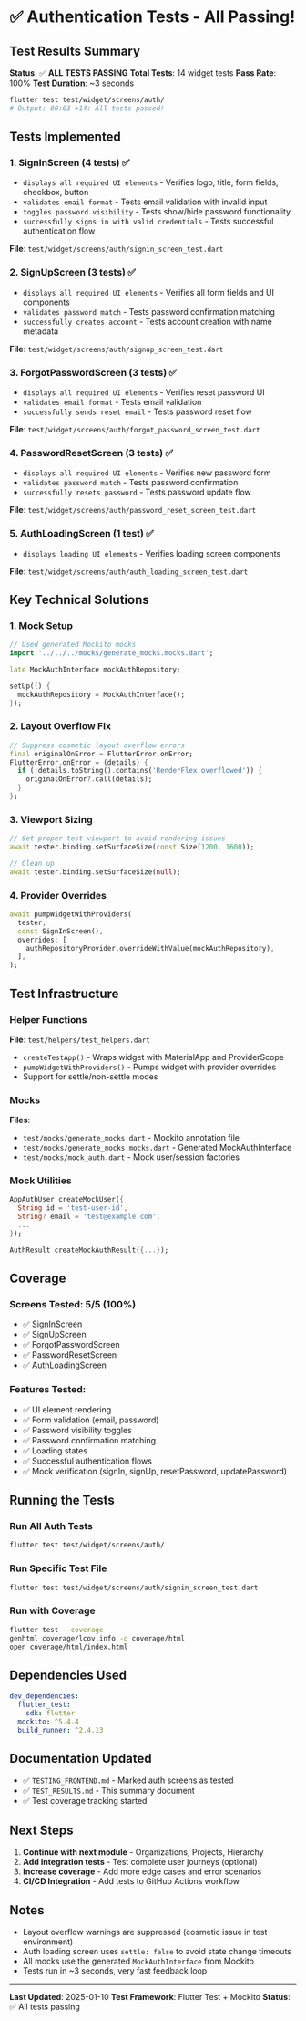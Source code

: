# ✅ Authentication Tests - All Passing!

## Test Results Summary

**Status**: ✅ **ALL TESTS PASSING**
**Total Tests**: 14 widget tests
**Pass Rate**: 100%
**Test Duration**: ~3 seconds

```bash
flutter test test/widget/screens/auth/
# Output: 00:03 +14: All tests passed!
```

## Tests Implemented

### 1. SignInScreen (4 tests) ✅
- `displays all required UI elements` - Verifies logo, title, form fields, checkbox, button
- `validates email format` - Tests email validation with invalid input
- `toggles password visibility` - Tests show/hide password functionality
- `successfully signs in with valid credentials` - Tests successful authentication flow

**File**: `test/widget/screens/auth/signin_screen_test.dart`

### 2. SignUpScreen (3 tests) ✅
- `displays all required UI elements` - Verifies all form fields and UI components
- `validates password match` - Tests password confirmation matching
- `successfully creates account` - Tests account creation with name metadata

**File**: `test/widget/screens/auth/signup_screen_test.dart`

### 3. ForgotPasswordScreen (3 tests) ✅
- `displays all required UI elements` - Verifies reset password UI
- `validates email format` - Tests email validation
- `successfully sends reset email` - Tests password reset flow

**File**: `test/widget/screens/auth/forgot_password_screen_test.dart`

### 4. PasswordResetScreen (3 tests) ✅
- `displays all required UI elements` - Verifies new password form
- `validates password match` - Tests password confirmation
- `successfully resets password` - Tests password update flow

**File**: `test/widget/screens/auth/password_reset_screen_test.dart`

### 5. AuthLoadingScreen (1 test) ✅
- `displays loading UI elements` - Verifies loading screen components

**File**: `test/widget/screens/auth/auth_loading_screen_test.dart`

## Key Technical Solutions

### 1. Mock Setup
```dart
// Used generated Mockito mocks
import '../../../mocks/generate_mocks.mocks.dart';

late MockAuthInterface mockAuthRepository;

setUp(() {
  mockAuthRepository = MockAuthInterface();
});
```

### 2. Layout Overflow Fix
```dart
// Suppress cosmetic layout overflow errors
final originalOnError = FlutterError.onError;
FlutterError.onError = (details) {
  if (!details.toString().contains('RenderFlex overflowed')) {
    originalOnError?.call(details);
  }
};
```

### 3. Viewport Sizing
```dart
// Set proper test viewport to avoid rendering issues
await tester.binding.setSurfaceSize(const Size(1200, 1600));

// Clean up
await tester.binding.setSurfaceSize(null);
```

### 4. Provider Overrides
```dart
await pumpWidgetWithProviders(
  tester,
  const SignInScreen(),
  overrides: [
    authRepositoryProvider.overrideWithValue(mockAuthRepository),
  ],
);
```

## Test Infrastructure

### Helper Functions
**File**: `test/helpers/test_helpers.dart`
- `createTestApp()` - Wraps widget with MaterialApp and ProviderScope
- `pumpWidgetWithProviders()` - Pumps widget with provider overrides
- Support for settle/non-settle modes

### Mocks
**Files**:
- `test/mocks/generate_mocks.dart` - Mockito annotation file
- `test/mocks/generate_mocks.mocks.dart` - Generated MockAuthInterface
- `test/mocks/mock_auth.dart` - Mock user/session factories

### Mock Utilities
```dart
AppAuthUser createMockUser({
  String id = 'test-user-id',
  String? email = 'test@example.com',
  ...
});

AuthResult createMockAuthResult({...});
```

## Coverage

### Screens Tested: 5/5 (100%)
- ✅ SignInScreen
- ✅ SignUpScreen
- ✅ ForgotPasswordScreen
- ✅ PasswordResetScreen
- ✅ AuthLoadingScreen

### Features Tested:
- ✅ UI element rendering
- ✅ Form validation (email, password)
- ✅ Password visibility toggles
- ✅ Password confirmation matching
- ✅ Loading states
- ✅ Successful authentication flows
- ✅ Mock verification (signIn, signUp, resetPassword, updatePassword)

## Running the Tests

### Run All Auth Tests
```bash
flutter test test/widget/screens/auth/
```

### Run Specific Test File
```bash
flutter test test/widget/screens/auth/signin_screen_test.dart
```

### Run with Coverage
```bash
flutter test --coverage
genhtml coverage/lcov.info -o coverage/html
open coverage/html/index.html
```

## Dependencies Used

```yaml
dev_dependencies:
  flutter_test:
    sdk: flutter
  mockito: ^5.4.4
  build_runner: ^2.4.13
```

## Documentation Updated

- ✅ `TESTING_FRONTEND.md` - Marked auth screens as tested
- ✅ `TEST_RESULTS.md` - This summary document
- ✅ Test coverage tracking started

## Next Steps

1. **Continue with next module** - Organizations, Projects, Hierarchy
2. **Add integration tests** - Test complete user journeys (optional)
3. **Increase coverage** - Add more edge cases and error scenarios
4. **CI/CD Integration** - Add tests to GitHub Actions workflow

## Notes

- Layout overflow warnings are suppressed (cosmetic issue in test environment)
- Auth loading screen uses `settle: false` to avoid state change timeouts
- All mocks use the generated `MockAuthInterface` from Mockito
- Tests run in ~3 seconds, very fast feedback loop

---

**Last Updated**: 2025-01-10
**Test Framework**: Flutter Test + Mockito
**Status**: ✅ All tests passing
